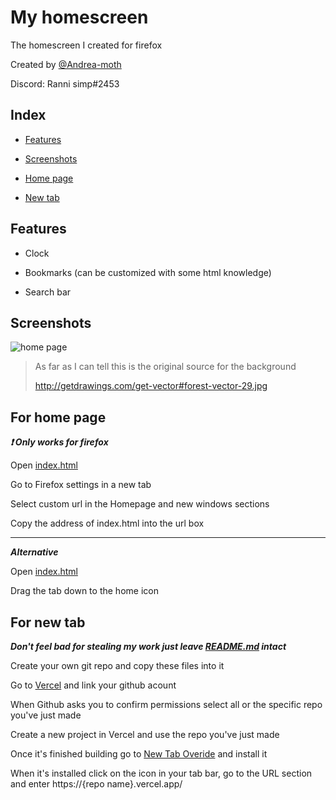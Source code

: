 # My homescreen
The homescreen I created for firefox 

Created by [@Andrea-moth](https://github.com/Andrea-moth)

Discord: Ranni simp#2453

## Index

- [Features](https://github.com/Andrea-moth/my-home-screen/edit/main/README.md#Includes)

- [Screenshots](https://github.com/Andrea-moth/my-home-screen/edit/main/README.md#screenshots)

- [Home page](https://github.com/Andrea-moth/my-home-screen/edit/main/README.md#for-home-page)

- [New tab](https://github.com/Andrea-moth/my-home-screen/edit/main/README.md#for-new-tab) 

## Features

- Clock 

- Bookmarks (can be customized with some html knowledge)

- Search bar

## Screenshots
![home page](https://user-images.githubusercontent.com/103472619/168937753-4f83b4e6-2205-4926-84bf-38fc1bd08a40.png)
>As far as I can tell this is the original source for the background
>
>http://getdrawings.com/get-vector#forest-vector-29.jpg

## For home page
***:exclamation:   Only works for firefox***

Open [index.html](index.html)

Go to Firefox settings in a new tab

Select custom url in the Homepage and new windows sections

Copy the address of index.html into the url box

---
***Alternative***

Open [index.html](index.html)

Drag the tab down to the home icon 


## For new tab 

***Don't feel bad for stealing my work just leave [README.md](README.md) intact***

Create your own git repo and copy these files into it 

Go to [Vercel](https://vercel.com/dashboard) and link your github acount 

When Github asks you to confirm permissions select all or the specific repo you've just made

Create a new project in Vercel and use the repo you've just made 

Once it's finished building go to [New Tab Overide](https://addons.mozilla.org/en-US/firefox/addon/new-tab-override/) and install it

When it's installed click on the icon in your tab bar, go to the URL section and enter https://{repo name}.vercel.app/

